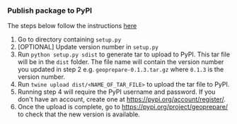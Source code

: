 ### Publish package to PyPI
The steps below follow the instructions [here](https://www.youtube.com/watch?v=7FcX9uWDuIQ)
1. Go to directory containing `setup.py`
2. [OPTIONAL] Update version number in `setup.py`
3. Run `python setup.py sdist` to generate tar to upload to PyPI. This tar file will be in the `dist` folder.
The file name will contain the version number you updated in step 2 e.g. `geoprepare-0.1.3.tar.gz` where `0.1.3` is the version number.
4. Run `twine upload dist/<NAME_OF_TAR_FILE>` to upload the tar file to PyPI.
5. Running step 4 will require the PyPI username and password. If you don't have an account, create one at https://pypi.org/account/register/.
6. Once the upload is complete, go to https://pypi.org/project/geoprepare/ to check that the new version is available.
